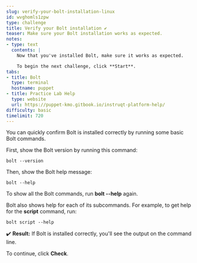 ```yaml
---
slug: verify-your-bolt-installation-linux
id: wvghomls1zpw
type: challenge
title: Verify your Bolt installation ✔️
teaser: Make sure your Bolt installation works as expected.
notes:
- type: text
  contents: |
    Now that you've installed Bolt, make sure it works as expected.

    To begin the next challenge, click **Start**.
tabs:
- title: Bolt
  type: terminal
  hostname: puppet
- title: Practice Lab Help
  type: website
  url: https://puppet-kmo.gitbook.io/instruqt-platform-help/
difficulty: basic
timelimit: 720
---
```

You can quickly confirm Bolt is installed correctly by running some basic Bolt commands.

First, show the Bolt version by running this command:
```
bolt --version
```

Then, show the Bolt help message:
```
bolt --help
```

To show all the Bolt commands, run **bolt --help** again.

Bolt also shows help for each of its subcommands. For example, to get help for the **script** command, run:
```
bolt script --help
```

✔️ **Result:** If Bolt is installed correctly, you'll see the output on the command line.

To continue, click **Check**.